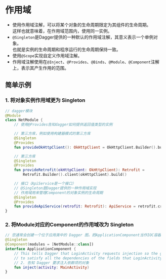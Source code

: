 # 作用域

- 使用作用域注解，可以将某个对象的生命周期限定为其组件的生命周期。  
    这样也就意味着，在作用域范围内，使用同一实例。
- `@Singleton`是Dagger提供的一种默认的作用域注解，其意义表示一个单例对象。  
    也就是实例的生命周期和程序运行的生命周期保持一致。
- 使用`@Scope`实现自定义作用域注解。
- 作用域注解使用在`@Inject`、`@Provides`、`@Binds`、`@Module`、`@Component`注解上，表示其产生作用的范围。

## 简单示例

### 1. 将对象实例作用域更为 Singleton

```kotlin
// dagger模块
@Module
class NetModule {
    // 使用@Provides告知dagger如何提供返回值类型的实例

    // 第三方库，例如使用构建器模式的第三方库
    @Singleton
    @Provides
    fun provideOkHttpClient(): OkHttpClient = OkHttpClient.Builder().build()

    // 第三方库
    @Singleton
    @Provides
    fun provideRetrofit(okHttpClient: OkHttpClient): Retrofit =
        Retrofit.Builder().client(okHttpClient).build()

    // 接口（ApiService是一个接口）
    // @Singleton是Dagger提供的一种作用域实现
    // 作用域用来管理Component的对象实例的生命周期
    @Singleton
    @Provides
    fun provideApiService(retrofit: Retrofit): ApiService = retrofit.create(ApiService::class.java)
}
```

### 2. 将Module对应的Component的作用域改为 Singleton

```kotlin
// 您通常会创建一个位于应用类中的 Dagger 图。把ApplicationComponent当作IOC容器，
@Singleton
@Component(modules = [NetModule::class])
interface ApplicationComponent {
    // This tells Dagger that LoginActivity requests injection so the graph needs
    // to satisfy all the dependencies of the fields that LoginActivity is requesting.
    // 2. 告知 Dagger 要求注入依赖项的对象
    fun inject(activity: MainActivity)
}
```
